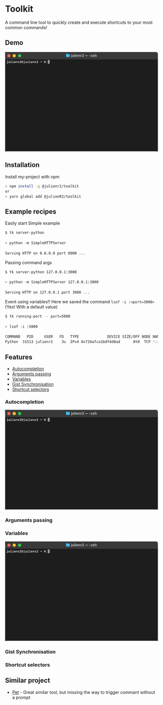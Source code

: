 # Toolkit

A command line tool to quickly create and execute shortcuts to your most common commands!

## Demo
  
![Alt Text](./docs/assets/demo.gif)

## Installation

Install my-project with npm

```bash
> npm install -g @julienr2/toolkit
or
> yarn global add @julienR2/toolkit
```
## Example recipes

Easily start Simple example

```bash
$ tk server-python

> python -m SimpleHTTPServer

Serving HTTP on 0.0.0.0 port 8000 ...
```

Passing command args

```bash
$ tk server-python 127.0.0.1:3000

> python -m SimpleHTTPServer 127.0.0.1:3000

Serving HTTP on 127.0.0.1 port 3000 ...
```

Event using variables!! Here we saved the command `lsof -i :<port=3000>` (Yes! With a default value)

```bash
$ tk running-port -- port=5000

> lsof -i :5000

COMMAND   PID     USER   FD   TYPE             DEVICE SIZE/OFF NODE NAME
Python  31513 julienr2    3u  IPv4 0x726afca1bdf4d0ad      0t0  TCP *:irdmi (LISTEN)

```

## Features
- [Autocompletion](#autocompletion)
- [Arguments passing](#arguments-passing)
- [Variables](#variables)
- [Gist Synchronisation](#gist-synchronisation)
- [Shortcut selectors](#shortcut-selectors)


### Autocompletion
![Alt Text](./docs/assets/autocompletion.gif)

### Arguments passing

### Variables
![Alt Text](./docs/assets/variables.gif)

### Gist Synchronisation

### Shortcut selectors

## Similar project
- [Pet](https://github.com/knqyf263/pet) - Great similar tool, but missing the way to trigger commant without a prompt
    
